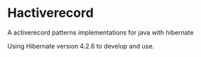 Hactiverecord
=============

A activerecord patterns implementations for java with hibernate

Using Hibernate version 4.2.6 to develop and use.